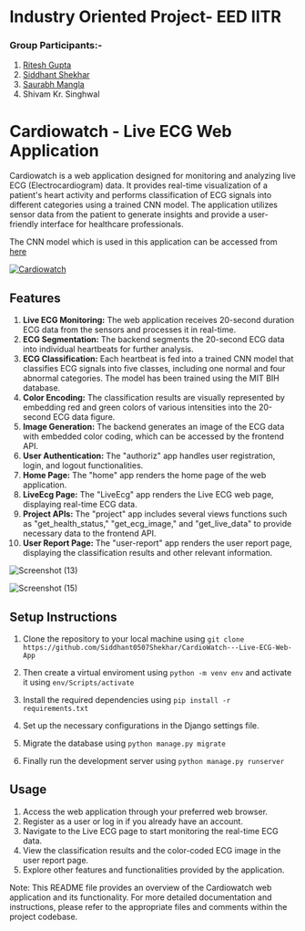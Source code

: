 # Industry Oriented Project- EED IITR
### Group Participants:-
1. [Ritesh Gupta](https://github.com/Riteshgupta2906)
2. [Siddhant Shekhar](https://github.com/Siddhant0507Shekhar)
3. [Saurabh Mangla](https://github.com/roronoazoro342)
4. Shivam Kr. Singhwal

# Cardiowatch - Live ECG Web Application
Cardiowatch is a web application designed for monitoring and analyzing live ECG (Electrocardiogram) data. It provides real-time visualization of a patient's heart activity and performs classification of ECG signals into different categories using a trained CNN model. The application utilizes sensor data from the patient to generate insights and provide a user-friendly interface for healthcare professionals.

The CNN model which is used in this application can be accessed from [here](https://github.com/Siddhant0507Shekhar/Arrhythmia-Detection-using-CNN-model) 

[![Cardiowatch](https://user-images.githubusercontent.com/122518146/248443634-c67304cd-1e18-4952-bc00-14a3cfd569a0.jpeg)](https://www.youtube.com/watch?v=Nr-_HOhATIs)

## Features
1. **Live ECG Monitoring:** The web application receives 20-second duration ECG data from the sensors and processes it in real-time.
2. **ECG Segmentation:** The backend segments the 20-second ECG data into individual heartbeats for further analysis.
3. **ECG Classification:** Each heartbeat is fed into a trained CNN model that classifies ECG signals into five classes, including one normal and four abnormal categories. The model has been trained using the MIT BIH database.
4. **Color Encoding:** The classification results are visually represented by embedding red and green colors of various intensities into the 20-second ECG data figure.
5. **Image Generation:** The backend generates an image of the ECG data with embedded color coding, which can be accessed by the frontend API.
6. **User Authentication:**  The "authoriz" app handles user registration, login, and logout functionalities.
7. **Home Page:** The "home" app renders the home page of the web application.
8. **LiveEcg Page:** The "LiveEcg" app renders the Live ECG web page, displaying real-time ECG data.
9. **Project APIs:** The "project" app includes several views functions such as "get_health_status," "get_ecg_image," and "get_live_data" to provide necessary data to the frontend API.
10. **User Report Page:** The "user-report" app renders the user report page, displaying the classification results and other relevant information.

![Screenshot (13)](https://github.com/Siddhant0507Shekhar/CardioWatch---Live-ECG-Web-App/assets/122518146/caefe952-6dca-4e44-b4f5-72e1a58b7422)

![Screenshot (15)](https://github.com/Siddhant0507Shekhar/CardioWatch---Live-ECG-Web-App/assets/122518146/190dc85a-829f-45ff-8368-953ba1eb5497)

## Setup Instructions
1. Clone the repository to your local machine using
   ```git clone https://github.com/Siddhant0507Shekhar/CardioWatch---Live-ECG-Web-App```
   
3. Then create a virtual enviroment using ```python -m venv env``` and activate it using ```env/Scripts/activate``` 
4. Install the required dependencies using ```pip install -r requirements.txt```
5. Set up the necessary configurations in the Django settings file.
6. Migrate the database using ```python manage.py migrate```
7. Finally run the development server using ```python manage.py runserver```
 
## Usage
1. Access the web application through your preferred web browser.
2. Register as a user or log in if you already have an account.
3. Navigate to the Live ECG page to start monitoring the real-time ECG data.
4. View the classification results and the color-coded ECG image in the user report page.
5. Explore other features and functionalities provided by the application.


Note: This README file provides an overview of the Cardiowatch web application and its functionality. For more detailed documentation and instructions, please refer to the appropriate files and comments within the project codebase.
